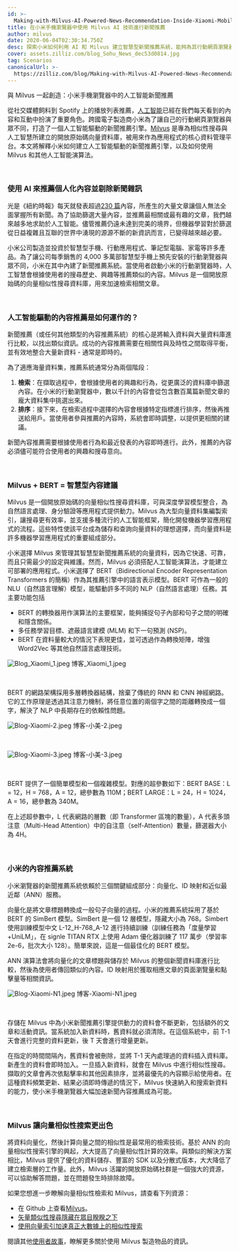 ```yaml
---
id: >-
  Making-with-Milvus-AI-Powered-News-Recommendation-Inside-Xiaomi-Mobile-Browser.md
title: 在小米手機瀏覽器中使用 Milvus AI 技術進行新聞推薦
author: milvus
date: 2020-06-04T02:30:34.750Z
desc: 探索小米如何利用 AI 和 Milvus 建立智慧型新聞推薦系統，能夠為其行動網頁瀏覽器的使用者找到最相關的內容。
cover: assets.zilliz.com/blog_Sohu_News_dec53d0814.jpg
tag: Scenarios
canonicalUrl: >-
  https://zilliz.com/blog/Making-with-Milvus-AI-Powered-News-Recommendation-Inside-Xiaomi-Mobile-Browser
---
```

<custom-h1>與 Milvus 一起創造：小米手機瀏覽器中的人工智能新聞推薦</custom-h1><p>從社交媒體飼料到 Spotify 上的播放列表推薦，<a href="https://zilliz.com/blog/Vector-Similarity-Search-Hides-in-Plain-View">人工智能</a>已經在我們每天看到的內容和互動中扮演了重要角色。跨國電子製造商小米為了讓自己的行動網頁瀏覽器與眾不同，打造了一個人工智能驅動的新聞推薦引擎。<a href="https://milvus.io/">Milvus</a> 是專為相似性搜尋與人工智慧所建立的開放原始碼向量資料庫，被用來作為應用程式的核心資料管理平台。本文將解釋小米如何建立人工智能驅動的新聞推薦引擎，以及如何使用 Milvus 和其他人工智能演算法。</p>
<p><br/></p>
<h3 id="Using-AI-to-suggest-personalized-content-and-cut-through-news-noise" class="common-anchor-header">使用 AI 來推薦個人化內容並剔除新聞雜訊</h3><p>光是《紐約時報》每天就發表超過<a href="https://www.theatlantic.com/technology/archive/2016/05/how-many-stories-do-newspapers-publish-per-day/483845/">230 篇</a>內容，所產生的大量文章讓個人無法全面掌握所有新聞。為了協助篩選大量內容，並推薦最相關或最有趣的文章，我們越來越多地求助於人工智能。儘管推薦仍遠未達到完美的境界，但機器學習對於篩選從日益複雜且互聯的世界中湧現的源源不斷的新資訊而言，已變得越來越必要。</p>
<p>小米公司製造並投資於智慧型手機、行動應用程式、筆記型電腦、家電等許多產品。為了讓公司每季銷售的 4,000 多萬部智慧型手機上預先安裝的行動瀏覽器與眾不同，小米在其中內建了新聞推薦系統。當使用者啟動小米的行動瀏覽器時，人工智慧會根據使用者的搜尋歷史、興趣等推薦類似的內容。Milvus 是一個開放原始碼的向量相似性搜尋資料庫，用來加速檢索相關文章。</p>
<p><br/></p>
<h3 id="How-does-AI-powered-content-recommendation-work" class="common-anchor-header">人工智能驅動的內容推薦是如何運作的？</h3><p>新聞推薦（或任何其他類型的內容推薦系統）的核心是將輸入資料與大量資料庫進行比較，以找出類似資訊。成功的內容推薦需要在相關性與及時性之間取得平衡，並有效地整合大量新資料 - 通常是即時的。</p>
<p>為了適應海量資料集，推薦系統通常分為兩個階段：</p>
<ol>
<li><strong>檢索</strong>：在擷取過程中，會根據使用者的興趣和行為，從更廣泛的資料庫中篩選內容。在小米的行動瀏覽器中，數以千計的內容會從包含數百萬篇新聞文章的龐大資料集中挑選出來。</li>
<li><strong>排序</strong>：接下來，在檢索過程中選擇的內容會根據特定指標進行排序，然後再推送給用戶。當使用者參與推薦的內容時，系統會即時調整，以提供更相關的建議。</li>
</ol>
<p>新聞內容推薦需要根據使用者行為和最近發表的內容即時進行。此外，推薦的內容必須儘可能符合使用者的興趣和搜尋意向。</p>
<p><br/></p>
<h3 id="Milvus-+-BERT--intelligent-content-suggestions" class="common-anchor-header">Milvus + BERT = 智慧型內容建議</h3><p>Milvus 是一個開放原始碼的向量相似性搜尋資料庫，可與深度學習模型整合，為自然語言處理、身分驗證等應用程式提供動力。Milvus 為大型向量資料集編製索引，讓搜尋更有效率，並支援多種流行的人工智能框架，簡化開發機器學習應用程式的流程。這些特性使該平台成為儲存和查詢向量資料的理想選擇，而向量資料是許多機器學習應用程式的重要組成部分。</p>
<p>小米選擇 Milvus 來管理其智慧型新聞推薦系統的向量資料，因為它快速、可靠，而且只需最少的設定與維護。然而，Milvus 必須搭配人工智能演算法，才能建立可部署的應用程式。小米選擇了 BERT（Bidirectional Encoder Representation Transformers 的簡稱）作為其推薦引擎中的語言表示模型。BERT 可作為一般的 NLU（自然語言理解）模型，能驅動許多不同的 NLP（自然語言處理）任務。其主要功能包括</p>
<ul>
<li>BERT 的轉換器用作演算法的主要框架，能夠捕捉句子內部和句子之間的明確和隱含關係。</li>
<li>多任務學習目標、遮蔽語言建模 (MLM) 和下一句預測 (NSP)。</li>
<li>BERT 在資料量較大的情況下表現更佳，並可透過作為轉換矩陣，增強 Word2Vec 等其他自然語言處理技術。</li>
</ul>
<p>
  
   <span class="img-wrapper"> <img translate="no" src="https://assets.zilliz.com/Blog_Xiaomi_1_6301344312.jpeg" alt="Blog_Xiaomi_1.jpeg" class="doc-image" id="blog_xiaomi_1.jpeg" />
   </span> <span class="img-wrapper"> <span>博客_Xiaomi_1.jpeg</span> </span></p>
<p><br/></p>
<p>BERT 的網路架構採用多層轉換器結構，捨棄了傳統的 RNN 和 CNN 神經網路。它的工作原理是透過其注意力機制，將任意位置的兩個字之間的距離轉換成一個字，解決了 NLP 中長期存在的依賴性問題。</p>
<p>
  
   <span class="img-wrapper"> <img translate="no" src="https://assets.zilliz.com/Blog_Xiaomi_2_fe5cf2e401.jpeg" alt="Blog-Xiaomi-2.jpeg" class="doc-image" id="blog-xiaomi-2.jpeg" />
   </span> <span class="img-wrapper"> <span>博客-小美-2.jpeg</span> </span></p>
<p><br/></p>
<p>
  
   <span class="img-wrapper"> <img translate="no" src="https://assets.zilliz.com/Blog_Xiaomi_3_5d10b51440.jpeg" alt="Blog-Xiaomi-3.jpeg" class="doc-image" id="blog-xiaomi-3.jpeg" />
   </span> <span class="img-wrapper"> <span>博客-小美-3.jpeg</span> </span></p>
<p><br/></p>
<p>BERT 提供了一個簡單模型和一個複雜模型。對應的超參數如下：BERT BASE：L = 12，H = 768，A = 12，總參數為 110M；BERT LARGE：L = 24，H = 1024，A = 16，總參數為 340M。</p>
<p>在上述超參數中，L 代表網路的層數（即 Transformer 區塊的數量），A 代表多頭注意（Multi-Head Attention）中的自注意（self-Attention）數量，篩選器大小為 4H。</p>
<p><br/></p>
<h3 id="Xiaomi’s-content-recommendation-system" class="common-anchor-header">小米的內容推薦系統</h3><p>小米瀏覽器的新聞推薦系統依賴於三個關鍵組成部分：向量化、ID 映射和近似最近鄰（ANN）服務。</p>
<p>向量化是將文章標題轉換成一般句子向量的過程。小米的推薦系統採用了基於 BERT 的 SimBert 模型。SimBert 是一個 12 層模型，隱藏大小為 768。Simbert 使用訓練模型中文 L-12_H-768_A-12 進行持續訓練（訓練任務為「度量學習 +UniLM」，在 signle TITAN RTX 上使用 Adam 優化器訓練了 117 萬步（學習率 2e-6，批次大小 128）。簡單來說，這是一個最佳化的 BERT 模型。</p>
<p>ANN 演算法會將向量化的文章標題與儲存於 Milvus 的整個新聞資料庫進行比較，然後為使用者傳回類似的內容。ID 映射用於獲取相應文章的頁面瀏覽量和點擊量等相關資訊。</p>
<p>
  
   <span class="img-wrapper"> <img translate="no" src="https://assets.zilliz.com/Blog_Xiaomi_N1_f4749b3131.jpeg" alt="Blog-Xiaomi-N1.jpeg" class="doc-image" id="blog-xiaomi-n1.jpeg" />
   </span> <span class="img-wrapper"> <span>博客-Xiaomi-N1.jpeg</span> </span></p>
<p><br/></p>
<p>存儲在 Milvus 中為小米新聞推薦引擎提供動力的資料會不斷更新，包括額外的文章和活動資訊。當系統加入新資料時，舊資料就必須清除。在這個系統中，前 T-1 天會進行完整的資料更新，後 T 天會進行增量更新。</p>
<p>在指定的時間間隔內，舊資料會被刪除，並將 T-1 天內處理過的資料插入資料庫。新產生的資料會即時加入。一旦插入新資料，就會在 Milvus 中進行相似性搜尋。擷取的文章會再次依點擊率和其他因素排序，並將最優先的內容顯示給使用者。在這種資料頻繁更新、結果必須即時傳遞的情況下，Milvus 快速納入和搜索新資料的能力，使小米手機瀏覽器大幅加速新聞內容推薦成為可能。</p>
<p><br/></p>
<h3 id="Milvus-makes-vector-similarity-search-better" class="common-anchor-header">Milvus 讓向量相似性搜索更出色</h3><p>將資料向量化，然後計算向量之間的相似性是最常用的檢索技術。基於 ANN 的向量相似性搜索引擎的興起，大大提高了向量相似性計算的效率。與類似的解決方案相比，Milvus 提供了優化的資料儲存、豐富的 SDK 以及分散式版本，大大降低了建立檢索層的工作量。此外，Milvus 活躍的開放原始碼社群是一個強大的資源，可以協助解答問題，並在問題發生時排除故障。</p>
<p>如果您想進一步瞭解向量相似性檢索和 Milvus，請查看下列資源：</p>
<ul>
<li>在 Github 上查看<a href="https://github.com/milvus-io/milvus">Milvus</a>。</li>
<li><a href="https://zilliz.com/blog/Vector-Similarity-Search-Hides-in-Plain-View">矢量類似性搜尋隱藏在眾目睽睽之下</a></li>
<li><a href="https://zilliz.com/blog/Accelerating-Similarity-Search-on-Really-Big-Data-with-Vector-Indexing">使用向量索引加速真正大數據上的相似性搜索</a></li>
</ul>
<p>閱讀其他<a href="https://zilliz.com/user-stories">使用者故事</a>，瞭解更多關於使用 Milvus 製造物品的資訊。</p>
